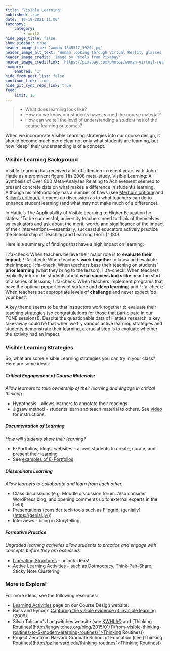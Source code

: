 ```yaml
---
title: 'Visible Learning'
published: true
date: '10-19-2021 11:00'
taxonomy:
    category:
        - unit2
hide_page_title: false
show_sidebar: true
header_image_file: 'woman-1845517_1920.jpg'
header_image_alt_text: 'Woman looking through Virtual Reality glasses '
header_image_credit: 'Image by Pexels from Pixabay'
header_image_creditlink: 'https://pixabay.com/photos/woman-virtual-reality-game-clouds-1845517/'
summary:
    enabled: '1'
hide_from_post_list: false
continue_link: true
hide_git_sync_repo_link: true
feed:
    limit: 10
---
```


> - What does learning look like?
> - How do we know our students have learned the course material?
> - How can we tell the level of understanding a student has of the course learning outcomes?  

When we incorporate Visible Learning strategies into our course design, it should become much more clear not only what students are learning, but how “deep” their understanding is of a concept.

### Visible Learning Background
Visible Learning has received a lot of attention in recent years with John Hattie as a prominent figure.  His 2008 meta-study, Visible Learning: A Synthesis of Over 800 Meta-Analyses Relating to Achievement seemed to present concrete data on what makes a difference in student’s learning.  Although his methodology has a number of flaws (see [Merhbi’s critique](https://www.evidencebasedteaching.org.au/wp-content/uploads/An-Objective-Critique-of-Hatties-Visible-Learning-Research.pdf) and [Killian’s critique](https://www.evidencebasedteaching.org.au/wp-content/uploads/An-Objective-Critique-of-Hatties-Visible-Learning-Research.pdf)), it opens up discussion as to what teachers can do to enhance student learning (and what may not make much of a difference).

In Hattie’s The Applicability of Visible Learning to Higher Education he states: “To be successful, university teachers need to think of themselves as evaluators and ask about the merit, worth, and significance of the impact of their interventions—essentially, successful educators actively practice the Scholarship of Teaching and Learning (SoTL)” (80).

Here is a summary of findings that have a high impact on learning:

! :fa-check: When teachers believe their major role is to **evaluate their impact**;
! :fa-check: When teachers **work together** to know and evaluate their impact;
! :fa-check: When teachers base their teaching on students’ **prior learning** (what they bring to the lesson);
! :fa-check: When teachers explicitly inform the students about **what success looks like** near the start of a series of lessons;
! :fa-check: When teachers implement programs that have the optimal proportions of surface and **deep learning**; and
! :fa-check: When teachers set appropriate levels of **challenge** and never expect ‘do your best’.

A key theme seems to be that instructors work together to evaluate their teaching strategies (so congratulations for those that participate in our TONE sessions!).  Despite the questionable data of Hattie’s research, a key take-away could be that when we try various active learning strategies and students demonstrate their learning, a crucial step is to evaluate whether the activity had an impact.

### Visible Learning Strategies
So, what are some Visible Learning strategies you can try in your class?  Here are some ideas:

##### Critical Engagement of Course Materials:
*Allow learners to take ownership of their learning and engage in critical thinking*
- Hypothesis – allows learners to annotate their readings
- Jigsaw method - students learn and teach material to others.  See [video](https://www.youtube.com/watch?v=euhtXUgBEts) for instructions.

##### Documentation of Learning
*How will students show their learning?*
- E-Portfolios, blogs, websites – allows students to create, curate, and present their learning
- See [examples of E-Portfolios](https://uwaterloo.ca/centre-for-teaching-excellence/resources/integrative-learning/eportfolios/examples-student-eportfolios)

##### Disseminate Learning
*Allow learners to collaborate and learn from each other.*
- Class discussions (e.g. Moodle discussion forum.  Also consider WordPress blog, and opening comments up to external experts in the field)
- Presentations (consider tech tools such as [Flipgrid](https://info.flipgrid.com/), (genially](https://genial.ly/))
- Interviews - bring in Storytelling

##### Formative Practice
*Ungraded learning activities allow students to practice and engage with concepts before they are assessed.*
- [Liberating Structures](https://www.liberatingstructures.com/ls-menu) – unlock ideas!
- [Active Learning Activities](https://uwaterloo.ca/centre-for-teaching-excellence/teaching-resources/teaching-tips/developing-assignments/assignment-design/active-learning-activities) – such as Dotmocracy, Think-Pair-Share, Sticky Note Clustering

### More to Explore!
For more ideas, see the following resources:
- [Learning Activities](https://create.twu.ca/coursedesign/about/activities/) page on our Course Design website.
- Bass and Eynon’s [Capturing the visible evidence of invisible learning](http://www.academiccommons.org/2014/10/13/capturing-the-visible-evidence-of-invisible-learning/) (2009).
- Silvia Tolisano’s Langwitches website (see [KWHLAQ](http://langwitches.org/blog/2020/01/09/upgrade-your-kwl-chart-to-the-21st-century-tools-platforms-and-visible-thinking-routines/) and [Thinking Routines](http://langwitches.org/blog/2015/01/11/from-visible-thinking-routines-to-5-modern-learning-routines/">Thinking Routines))
- Project Zero from Harvard Graduate School of Education (see [Thinking Routines](http://pz.harvard.edu/thinking-routines">Thinking Routines))
